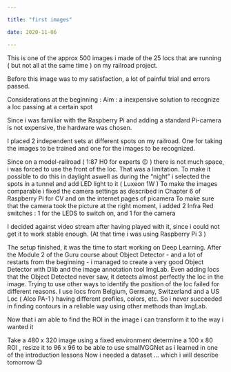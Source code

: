 ```yaml
---

title: "first images"

date: 2020-11-06

---
```



This is one of the approx 500 images i made of the 25 locs that are running ( but not all at the same time ) on my railroad project.

Before this image was to my satisfaction, a lot of painful trial and errors passed.

Considerations at the beginning :
Aim : a inexpensive solution to recognize a loc passing at a certain spot

Since i was familiar with the Raspberry Pi and adding a standard Pi-camera is not expensive, the
hardware was chosen.

I placed 2 independent sets at different spots on my railroad. One for taking the images to be trained and one for the images to be recognized.

Since on a model-railroad ( 1:87 H0 for experts :wink: ) there is not much space, i was forced to use the front of the loc. That was a limitation.
To make it possible to do this in daylight aswell as during the “night” i selected the spots in a tunnel and add LED light to it ( Luxeon 1W )
To make the images comparable i fixed the camera settings as described in Chapter 6 of Raspberry Pi for CV and on the internet pages of picamera
To make sure that the camera took the picture at the right moment, i added 2 Infra Red switches : 1 for the LEDS to switch on, and 1 for the camera

I decided against video stream after having played with it, since i could not get it to work stable enough. (At that time i was using Raspberry Pi 3 )

The setup finished, it was the time to start working on Deep Learning.
After the Module 2 of the Guru course about Object Detector - and a lot of restarts from the beginning - i managed to create a very good Object Detector with Dlib and the image annotation tool ImgLab. Even adding locs that the Object Detected never saw, it detects almost perfectly the loc in the image.
Trying to use other ways to identify the position of the loc failed for different reasons. I use locs from Belgium, Germany, Switzerland and a US Loc ( Alco PA-1 ) having different profiles, colors, etc. So i never succeeded in finding contours in a reliable way using other methods than ImgLab.

Now that i am able to find the ROI in the image i can transform it to the way i wanted it

Take a 480 x 320 image using a fixed environment
determine a 100 x 80 ROI ,
resize it to 96 x 96 to be able to use smallVGGNet as i learned in one of the introduction lessons
Now i needed a dataset … which i will describe tomorrow :upside_down_face:
